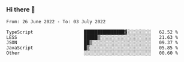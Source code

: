 ### Hi there 👋

<!--START_SECTION:waka-->

```text
From: 26 June 2022 - To: 03 July 2022

TypeScript                   ███████████████▓░░░░░░░░░   62.52 %
LESS                         █████▒░░░░░░░░░░░░░░░░░░░   21.63 %
JSON                         ██▒░░░░░░░░░░░░░░░░░░░░░░   09.37 %
JavaScript                   █▒░░░░░░░░░░░░░░░░░░░░░░░   05.85 %
Other                        ░░░░░░░░░░░░░░░░░░░░░░░░░   00.60 %
```

<!--END_SECTION:waka-->

<!--
**jtaox/jtaox** is a ✨ _special_ ✨ repository because its `README.md` (this file) appears on your GitHub profile.

Here are some ideas to get you started:

- 🔭 I’m currently working on ...
- 🌱 I’m currently learning ...
- 👯 I’m looking to collaborate on ...
- 🤔 I’m looking for help with ...
- 💬 Ask me about ...
- 📫 How to reach me: ...
- 😄 Pronouns: ...
- ⚡ Fun fact: ...
-->
